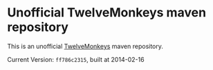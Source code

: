 Unofficial TwelveMonkeys maven repository
=========================================

This is an unofficial [TwelveMonkeys](https://github.com/haraldk/TwelveMonkeys) maven repository.

Current Version: `ff786c2315`, built at 2014-02-16
